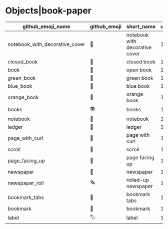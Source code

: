 # Objects|book-paper

|github_emoji_name|github_emoji|short_name|unicode_index|
|---|---|---|---|
|notebook_with_decorative_cover|:notebook_with_decorative_cover:|notebook with decorative cover|1105|
|closed_book|:closed_book:|closed book|1106|
|book|:book:|open book|1107|
|green_book|:green_book:|green book|1108|
|blue_book|:blue_book:|blue book|1109|
|orange_book|:orange_book:|orange book|1110|
|books|:books:|books|1111|
|notebook|:notebook:|notebook|1112|
|ledger|:ledger:|ledger|1113|
|page_with_curl|:page_with_curl:|page with curl|1114|
|scroll|:scroll:|scroll|1115|
|page_facing_up|:page_facing_up:|page facing up|1116|
|newspaper|:newspaper:|newspaper|1117|
|newspaper_roll|:newspaper_roll:|rolled-up newspaper|1118|
|bookmark_tabs|:bookmark_tabs:|bookmark tabs|1119|
|bookmark|:bookmark:|bookmark|1120|
|label|:label:|label|1121|

